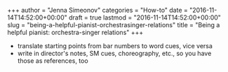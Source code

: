 +++
author = "Jenna Simeonov"
categories = "How-to"
date = "2016-11-14T14:52:00+00:00"
draft = true
lastmod = "2016-11-14T14:52:00+00:00"
slug = "being-a-helpful-pianist-orchestrasinger-relations"
title = "Being a helpful pianist: orchestra-singer relations"
+++

- translate starting points from bar numbers to word cues, vice versa
- write in director's notes, SM cues, choreography, etc., so you have those as references, too

